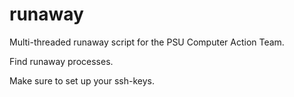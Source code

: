 runaway
=======
Multi-threaded runaway script for the PSU Computer Action Team.

Find runaway processes.

Make sure to set up your ssh-keys.
